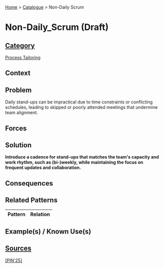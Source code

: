 [Home](../README.md) > [Catalogue](../Patterns_catalogue.md) > Non-Daily Scrum

# Non-Daily_Scrum (Draft)

## [Category](categories/categories.md)

[Process Tailoring](categories/Process_Tailoring.md)

## Context

## Problem

Daily stand-ups can be impractical due to time constraints or conflicting schedules, leading to skipped or poorly attended meetings that undermine team alignment.

## Forces

## Solution

**Introduce a cadence for stand-ups that matches the team's capacity and work rhythm, such as (bi-)weekly, while maintaining the focus on frequent updates and collaboration.**

## Consequences

## Related Patterns

|Pattern  | Relation |
|--|--|
 
## Example(s) / Known Use(s) 

## [Sources](../References.md)

[[PIN'25]](publications/pin25/pin25.md)
